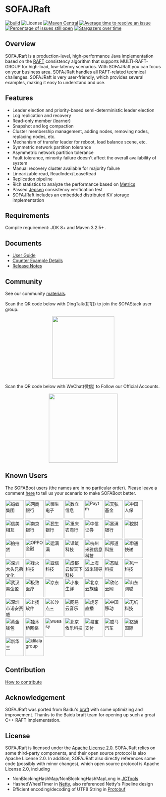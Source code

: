 # SOFAJRaft

[![build](https://github.com/sofastack/sofa-jraft/actions/workflows/build.yml/badge.svg)](https://github.com/sofastack/sofa-jraft/actions/workflows/build.yml)
![License](https://img.shields.io/badge/license-Apache--2.0-green.svg)
[![Maven Central](https://img.shields.io/maven-central/v/com.alipay.sofa/jraft-parent.svg?label=maven%20central)](https://search.maven.org/search?q=g:com.alipay.sofa%20AND%20sofa-jraft)
[![Average time to resolve an issue](http://isitmaintained.com/badge/resolution/sofastack/sofa-jraft.svg)](http://isitmaintained.com/project/sofastack/sofa-jraft "Average time to resolve an issue")
[![Percentage of issues still open](http://isitmaintained.com/badge/open/sofastack/sofa-jraft.svg)](http://isitmaintained.com/project/sofastack/sofa-jraft "Percentage of issues still open")
[![Stargazers over time](https://starchart.cc/sofastack/sofa-jraft.svg)](https://starchart.cc/sofastack/sofa-jraft)

## Overview
SOFAJRaft is a production-level, high-performance Java implementation based on the [RAFT](https://raft.github.io/) consistency algorithm that supports MULTI-RAFT-GROUP for high-load, low-latency scenarios.
With SOFAJRaft you can focus on your business area. SOFAJRaft handles all RAFT-related technical challenges. SOFAJRaft is very user-friendly, which provides several examples, making it easy to understand and use.

## Features
- Leader election and priority-based semi-deterministic leader election
- Log replication and recovery
- Read-only member (learner)
- Snapshot and log compaction
- Cluster membership management, adding nodes, removing nodes, replacing nodes, etc.
- Mechanism of transfer leader for reboot, load balance scene, etc.
- Symmetric network partition tolerance
- Asymmetric network partition tolerance
- Fault tolerance, minority failure doesn't affect the overall availability of system
- Manual recovery cluster available for majority failure
- Linearizable read, ReadIndex/LeaseRead
- Replication pipeline
- Rich statistics to analyze the performance based on [Metrics](https://metrics.dropwizard.io/4.0.0/getting-started.html)
- Passed [Jepsen](https://github.com/jepsen-io/jepsen) consistency verification test
- SOFAJRaft includes an embedded distributed KV storage implementation

## Requirements
Compile requirement: JDK 8+ and Maven 3.2.5+ .

## Documents
- [User Guide](https://www.sofastack.tech/projects/sofa-jraft/overview)
- [Counter Example Details](https://www.sofastack.tech/projects/sofa-jraft/counter-example)
- [Release Notes](https://www.sofastack.tech/projects/sofa-jraft/release-log)

## Community
See our community [materials](https://github.com/sofastack/community/blob/master/ROLES-EN.md).

Scan the QR code below with DingTalk(钉钉) to join the SOFAStack user group.
<p align="center">
<img src="https://gw.alipayobjects.com/mdn/sofastack/afts/img/A*1DklS7SZFNMAAAAAAAAAAAAAARQnAQ" width="200">
</p>

Scan the QR code below with WeChat(微信) to Follow our Official Accounts.
<p align="center">
<img src="https://gw.alipayobjects.com/mdn/sofastack/afts/img/A*LVCnR6KtEfEAAAAAAAAAAABjARQnAQ" width="222">
</p>

## Known Users
The SOFABoot users (the names are in no particular order). Please leave a comment [here](https://github.com/sofastack/sofastack.tech/issues/5) to tell us your scenario to make SOFABoot better.
<div>
<img alt="蚂蚁集团" src="https://gw.alipayobjects.com/mdn/sofastack/afts/img/A*aK79TJUJykkAAAAAAAAAAAAAARQnAQ" height="60" />
<img alt="网商银行" src="https://gw.alipayobjects.com/mdn/sofastack/afts/img/A*uAmFRZQ0Z4YAAAAAAAAAAABjARQnAQ" height="60" />
<img alt="恒生电子" src="https://gw.alipayobjects.com/mdn/sofastack/afts/img/A*_iGLRq0Ih-IAAAAAAAAAAABjARQnAQ" height="60" />
<img alt="数立信息" src="https://gw.alipayobjects.com/mdn/sofastack/afts/img/A*JAgIRpjz-IgAAAAAAAAAAABjARQnAQ" height="60" />
<img alt="Paytm" src="https://gw.alipayobjects.com/mdn/sofastack/afts/img/A*a0fvTKJ1Xv8AAAAAAAAAAABjARQnAQ" height="60" />
<img alt="天弘基金" src="https://gw.alipayobjects.com/mdn/sofastack/afts/img/A*99OQT7lDBsMAAAAAAAAAAABjARQnAQ" height="60" />
<img alt="中国人保" src="https://gw.alipayobjects.com/mdn/sofastack/afts/img/A*P1BARJxwv1sAAAAAAAAAAABjARQnAQ" height="60" />
<img alt="信美相互" src="https://gw.alipayobjects.com/mdn/sofastack/afts/img/A*jAzWQpIgFUAAAAAAAAAAAABjARQnAQ" height="60" />
<img alt="南京银行" src="https://gw.alipayobjects.com/mdn/sofastack/afts/img/A*q9PMQI7hs8sAAAAAAAAAAABjARQnAQ" height="60" />
<img alt="民生银行" src="https://gw.alipayobjects.com/mdn/sofastack/afts/img/A*GnUuSKmOtS4AAAAAAAAAAABjARQnAQ" height="60" />
<img alt="重庆农商行" src="https://gw.alipayobjects.com/mdn/sofastack/afts/img/A*FKrxSYhdi2wAAAAAAAAAAABjARQnAQ" height="60" />
<img alt="中信证券" src="https://gw.alipayobjects.com/mdn/sofastack/afts/img/A*t-xbQb3WSjcAAAAAAAAAAABkARQnAQ" height="60" />
<img alt="富滇银行" src="https://gw.alipayobjects.com/mdn/sofastack/afts/img/A*JCDYT6u6_asAAAAAAAAAAAAAARQnAQ" height="60" />
<img alt="挖财" src="https://gw.alipayobjects.com/mdn/sofastack/afts/img/A*lVrVT4dpSDEAAAAAAAAAAABjARQnAQ" height="60" />
<img alt="拍拍贷" src="https://gw.alipayobjects.com/mdn/sofastack/afts/img/A*TAePS6j56LsAAAAAAAAAAABjARQnAQ" height="60" />
<img alt="OPPO金融" src="https://gw.alipayobjects.com/mdn/sofastack/afts/img/A*mU40QaJkwZYAAAAAAAAAAABjARQnAQ" height="60" />
<img alt="运满满" src="https://gw.alipayobjects.com/mdn/sofastack/afts/img/A*_kBbQYUYdIQAAAAAAAAAAABjARQnAQ" height="60" />
<img alt="译筑科技" src="https://gw.alipayobjects.com/mdn/sofastack/afts/img/A*wuKSTpZSEkEAAAAAAAAAAABjARQnAQ" height="60" />
<img alt="杭州米雅信息科技" src="https://gw.alipayobjects.com/mdn/sofastack/afts/img/A*b-o5SITMKu0AAAAAAAAAAABjARQnAQ" height="60" />
<img alt="邦道科技" src="https://gw.alipayobjects.com/mdn/sofastack/afts/img/A*nsw1S5bt9DkAAAAAAAAAAABjARQnAQ" height="60" />
<img alt="申通快递" src="https://gw.alipayobjects.com/mdn/sofastack/afts/img/A*C3ncSpDsjS8AAAAAAAAAAABjARQnAQ" height="60" />
<img alt="深圳大头兄弟文化" src="https://gw.alipayobjects.com/mdn/sofastack/afts/img/A*8AYmRowxSC0AAAAAAAAAAABjARQnAQ" height="60" />
<img alt="烽火科技" src="https://gw.alipayobjects.com/mdn/sofastack/afts/img/A*MjuuT4omCrwAAAAAAAAAAABjARQnAQ" height="60" />
<img alt="亚信科技" src="https://gw.alipayobjects.com/mdn/sofastack/afts/img/A*vBBIRomYoEUAAAAAAAAAAABjARQnAQ" height="60" />
<img alt="成都云智天下科技" src="https://gw.alipayobjects.com/mdn/sofastack/afts/img/A*p0OkQbC5RvsAAAAAAAAAAABjARQnAQ" height="60" />
<img alt="上海溢米辅导" src="https://gw.alipayobjects.com/mdn/sofastack/afts/img/A*mJdtTJsn1PwAAAAAAAAAAABjARQnAQ" height="60" />
<img alt="态赋科技" src="https://gw.alipayobjects.com/mdn/sofastack/afts/img/A*sfLDRL5TJx8AAAAAAAAAAABjARQnAQ" height="60" />
<img alt="风一科技" src="https://gw.alipayobjects.com/mdn/sofastack/afts/img/A*EGeMR4qprnkAAAAAAAAAAABjARQnAQ" height="60" />
<img alt="武汉易企盈" src="https://gw.alipayobjects.com/mdn/sofastack/afts/img/A*31WRQ7zg3HIAAAAAAAAAAABjARQnAQ" height="60" />
<img alt="极致医疗" src="https://gw.alipayobjects.com/mdn/sofastack/afts/img/A*cPOiS5q8NCwAAAAAAAAAAABjARQnAQ" height="60" />
<img alt="京东" src="https://gw.alipayobjects.com/mdn/sofastack/afts/img/A*INhuS44qO8YAAAAAAAAAAABjARQnAQ" height="60" />
<img alt="小象生鲜" src="https://gw.alipayobjects.com/mdn/sofastack/afts/img/A*K5ERQYbCRBgAAAAAAAAAAABjARQnAQ" height="60" />
<img alt="北京云族佳" src="https://gw.alipayobjects.com/mdn/sofastack/afts/img/A*qzxjSZ2tlmIAAAAAAAAAAABjARQnAQ" height="60" />
<img alt="欣亿云网" src="https://gw.alipayobjects.com/mdn/sofastack/afts/img/A*huOKQKvoLzwAAAAAAAAAAABjARQnAQ" height="60" />
<img alt="山东网聪" src="https://gw.alipayobjects.com/mdn/sofastack/afts/img/A*INUFR7XIH1gAAAAAAAAAAABjARQnAQ" height="60" />
<img alt="深圳市诺安赛威" src="https://gw.alipayobjects.com/mdn/sofastack/afts/img/A*eVGbR7RhDDkAAAAAAAAAAABjARQnAQ" height="60" />
<img alt="上扬软件" src="https://gw.alipayobjects.com/mdn/sofastack/afts/img/A*VsqMT7n7p0AAAAAAAAAAAABjARQnAQ" height="60" />
<img alt="长沙点三" src="https://gw.alipayobjects.com/mdn/sofastack/afts/img/A*2eEzSqdPIc0AAAAAAAAAAABjARQnAQ" height="60" />
<img alt="网易云音乐" src="https://gw.alipayobjects.com/mdn/sofastack/afts/img/A*66KbQ6seDqoAAAAAAAAAAABkARQnAQ" height="60" />
<img alt="虎牙直播" src="https://gw.alipayobjects.com/mdn/sofastack/afts/img/A*uzr3RLUZ3RwAAAAAAAAAAABkARQnAQ" height="60" />
<img alt="中国移动" src="https://gw.alipayobjects.com/mdn/sofastack/afts/img/A*vEo-T55XTOAAAAAAAAAAAABkARQnAQ" height="60" />
<img alt="无纸科技" src="https://gw.alipayobjects.com/mdn/sofastack/afts/img/A*9aFQSLfyPhMAAAAAAAAAAABkARQnAQ" height="60" />
<img alt="黄金钱包" src="https://gw.alipayobjects.com/mdn/sofastack/afts/img/A*tYZJRpANxNoAAAAAAAAAAABkARQnAQ" height="60" />
<img alt="独木桥网络" src="https://gw.alipayobjects.com/mdn/sofastack/afts/img/A*GW6oTLIlAbcAAAAAAAAAAABkARQnAQ" height="60" />
<img alt="wueasy" src="https://gw.alipayobjects.com/mdn/sofastack/afts/img/A*4uFWQacI-RwAAAAAAAAAAABkARQnAQ" height="60" />
<img alt="北京攸乐科技" src="https://gw.alipayobjects.com/mdn/sofastack/afts/img/A*CD5VT50FXqMAAAAAAAAAAABkARQnAQ" height="60" />
<img alt="易宝支付" src="https://gw.alipayobjects.com/mdn/sofastack/afts/img/A*oy0ZSquXXjAAAAAAAAAAAABkARQnAQ" height="60" />
<img alt="威马汽车" src="https://gw.alipayobjects.com/mdn/sofastack/afts/img/A*LPf2TbTeJPwAAAAAAAAAAABkARQnAQ" height="60" />
<img alt="亿通国际" src="https://gw.alipayobjects.com/mdn/sofastack/afts/img/A*tlq4R7QqUaEAAAAAAAAAAABkARQnAQ" height="60" />
<img alt="新华三" src="https://gw.alipayobjects.com/mdn/sofastack/afts/img/A*gw9uTbZvsbAAAAAAAAAAAAAAARQnAQ" height="60" />
<img alt="klilalagroup" src="https://gw.alipayobjects.com/mdn/sofastack/afts/img/A*0cskToqBSi8AAAAAAAAAAAAAARQnAQ" height="60" />
</div>

## Contribution
[How to contribute](https://www.sofastack.tech/projects/sofa-jraft/how-to-contribute-code-to-sofajraft)

## Acknowledgement
SOFAJRaft was ported from Baidu's [braft](https://github.com/brpc/braft) with some optimizing and improvement. Thanks to the Baidu braft team for opening up such a great C++ RAFT implementation.

## License
SOFAJRaft is licensed under the [Apache License 2.0](./LICENSE). SOFAJRaft relies on some third-party components, and their open source protocol is also Apache License 2.0.
In addition, SOFAJRaft also directly references some code (possibly with minor changes), which open source protocol is Apache License 2.0, including
- NonBlockingHashMap/NonBlockingHashMapLong in [JCTools](https://github.com/JCTools/JCTools)
- HashedWheelTimer in [Netty](https://github.com/netty/netty), also referenced Netty's Pipeline design
- Efficient encoding/decoding of UTF8 String in [Protobuf](https://github.com/protocolbuffers/protobuf)


